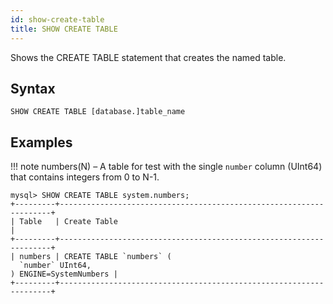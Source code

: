 ```yaml
---
id: show-create-table
title: SHOW CREATE TABLE
---
```


Shows the CREATE TABLE statement that creates the named table.

## Syntax

```
SHOW CREATE TABLE [database.]table_name
```

## Examples

!!! note
    numbers(N) – A table for test with the single `number` column (UInt64) that contains integers from 0 to N-1.

```
mysql> SHOW CREATE TABLE system.numbers;
+---------+--------------------------------------------------------------------+
| Table   | Create Table                                                       |
+---------+--------------------------------------------------------------------+
| numbers | CREATE TABLE `numbers` (
  `number` UInt64,
) ENGINE=SystemNumbers |
+---------+--------------------------------------------------------------------+
```
